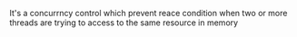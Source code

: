 It's a concurrncy control which prevent reace condition when two or more threads are trying to access to the same resource in memory